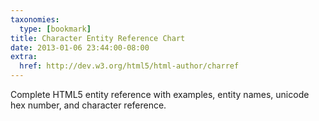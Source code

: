 ```yaml
---
taxonomies:
  type: [bookmark]
title: Character Entity Reference Chart
date: 2013-01-06 23:44:00-08:00
extra:
  href: http://dev.w3.org/html5/html-author/charref
---
```

Complete HTML5 entity reference with examples, entity names, unicode hex number, and character reference. 
